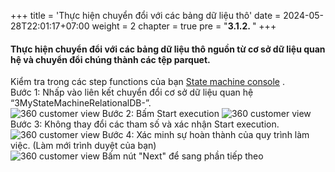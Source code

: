 +++
title = 'Thực hiện chuyển đổi với các bảng dữ liệu thô'
date = 2024-05-28T22:01:17+07:00
weight = 2
chapter = true
pre = "<b>3.1.2. </b>"
+++

#### Thực hiện chuyển đổi với các bảng dữ liệu thô nguồn từ cơ sở dữ liệu quan hệ và chuyển đổi chúng thành các tệp parquet.
Kiểm tra trong các step functions của bạn [State machine console](https://us-west-2.console.aws.amazon.com/states/home?region=us-west-2#/statemachines) .  
Bước 1: Nhấp vào liên kết chuyển đổi cơ sở dữ liệu quan hệ “3MyStateMachineRelationalDB-”.  
![360 customer view](https://vuha7394.github.io/workshop-aws2/images/assets/109.png) 
Bước 2: Bấm Start execution
![360 customer view](https://vuha7394.github.io/workshop-aws2/images/assets/110.png) 
Bước 3: Không thay đổi các tham số và xác nhận Start execution.
![360 customer view](https://vuha7394.github.io/workshop-aws2/images/assets/111.png) 
Bước 4: Xác minh sự hoàn thành của quy trình làm việc. (Làm mới trình duyệt của bạn)  
![360 customer view](https://vuha7394.github.io/workshop-aws2/images/assets/112.png) 
Bấm nút "Next" để sang phần tiếp theo
